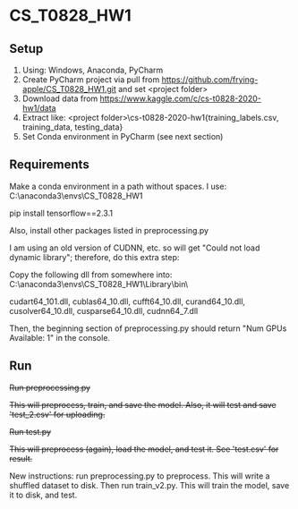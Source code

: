 # CS_T0828_HW1

## Setup

1. Using: Windows, Anaconda, PyCharm
2. Create PyCharm project via pull from https://github.com/frying-apple/CS_T0828_HW1.git and set \<project folder\>
3. Download data from https://www.kaggle.com/c/cs-t0828-2020-hw1/data
4. Extract like: \<project folder\>\\cs-t0828-2020-hw1\{training_labels.csv, training_data, testing_data}
5. Set Conda environment in PyCharm (see next section)

## Requirements
Make a conda environment in a path without spaces.  I use: C:\anaconda3\envs\CS_T0828_HW1

pip install tensorflow==2.3.1

Also, install other packages listed in preprocessing.py

I am using an old version of CUDNN, etc. so will get "Could not load dynamic library"; therefore, do this extra step:

Copy the following dll from somewhere into: C:\anaconda3\envs\CS_T0828_HW1\Library\bin\ 

cudart64_101.dll, 
cublas64_10.dll, 
cufft64_10.dll, 
curand64_10.dll, 
cusolver64_10.dll, 
cusparse64_10.dll, 
cudnn64_7.dll

Then, the beginning section of preprocessing.py should return "Num GPUs Available:  1" in the console.

## Run
<s>Run preprocessing.py

This will preprocess, train, and save the model.  Also, it will test and save 'test_2.csv' for uploading.

Run test.py

This will preprocess (again), load the model, and test it.  See 'test.csv' for result.</s>

New instructions: run preprocessing.py to preprocess.  This will write a shuffled dataset to disk.  Then run train_v2.py.  This will train the model, 
save it to disk, and test.